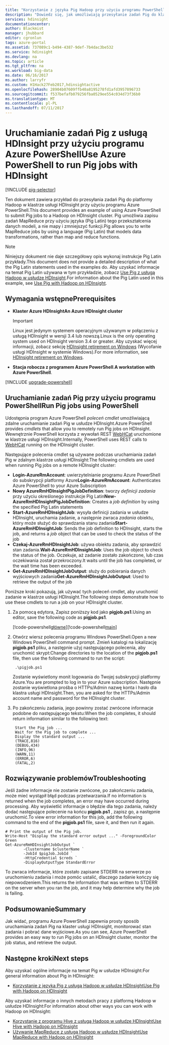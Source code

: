 ```yaml
---
title: "Korzystanie z języka Pig Hadoop przy użyciu programu PowerShell w usłudze HDInsight - Azure | Dokumentacja firmy Microsoft"
description: "Dowiedz się, jak umożliwiają przesyłanie zadań Pig do klastra usługi Hadoop w usłudze HDInsight przy użyciu programu Azure PowerShell."
services: hdinsight
documentationcenter: 
author: Blackmist
manager: jhubbard
editor: cgronlun
tags: azure-portal
ms.assetid: 737089c1-b494-4387-9def-7b4dac3be532
ms.service: hdinsight
ms.devlang: na
ms.topic: article
ms.tgt_pltfrm: na
ms.workload: big-data
ms.date: 06/16/2017
ms.author: larryfr
ms.custom: H1Hack27Feb2017,hdinsightactive
ms.openlocfilehash: 28904b07609ffb40a8195278fd1afd3957896733
ms.sourcegitcommit: f537befafb079256fba0529ee554c034d73f36b0
ms.translationtype: MT
ms.contentlocale: pl-PL
ms.lasthandoff: 07/11/2017
---
```

# <a name="use-azure-powershell-to-run-pig-jobs-with-hdinsight"></a><span data-ttu-id="ccb93-103">Uruchamianie zadań Pig z usługą HDInsight przy użyciu programu Azure PowerShell</span><span class="sxs-lookup"><span data-stu-id="ccb93-103">Use Azure PowerShell to run Pig jobs with HDInsight</span></span>

[!INCLUDE [pig-selector](../../includes/hdinsight-selector-use-pig.md)]

<span data-ttu-id="ccb93-104">Ten dokument zawiera przykład do przesyłania zadań Pig do platformy Hadoop w klastrze usługi HDInsight przy użyciu programu Azure PowerShell.</span><span class="sxs-lookup"><span data-stu-id="ccb93-104">This document provides an example of using Azure PowerShell to submit Pig jobs to a Hadoop on HDInsight cluster.</span></span> <span data-ttu-id="ccb93-105">Pig umożliwia zapisu zadań MapReduce przy użyciu języka (Pig Latin) tego przekształcenia danych modeli, a nie mapy i zmniejszyć funkcji.</span><span class="sxs-lookup"><span data-stu-id="ccb93-105">Pig allows you to write MapReduce jobs by using a language (Pig Latin) that models data transformations, rather than map and reduce functions.</span></span>

> [!NOTE]
> <span data-ttu-id="ccb93-106">Niniejszy dokument nie daje szczegółowy opis wykonaj instrukcje Pig Latin przykłady.</span><span class="sxs-lookup"><span data-stu-id="ccb93-106">This document does not provide a detailed description of what the Pig Latin statements used in the examples do.</span></span> <span data-ttu-id="ccb93-107">Aby uzyskać informacje na temat Pig Latin używana w tym przykładzie, zobacz [Use Pig z usługą Hadoop w usłudze HDInsight](hdinsight-use-pig.md).</span><span class="sxs-lookup"><span data-stu-id="ccb93-107">For information about the Pig Latin used in this example, see [Use Pig with Hadoop on HDInsight](hdinsight-use-pig.md).</span></span>

## <span data-ttu-id="ccb93-108"><a id="prereq"></a>Wymagania wstępne</span><span class="sxs-lookup"><span data-stu-id="ccb93-108"><a id="prereq"></a>Prerequisites</span></span>

* <span data-ttu-id="ccb93-109">**Klaster Azure HDInsight**</span><span class="sxs-lookup"><span data-stu-id="ccb93-109">**An Azure HDInsight cluster**</span></span>

  > [!IMPORTANT]
  > <span data-ttu-id="ccb93-110">Linux jest jedynym systemem operacyjnym używanym w połączeniu z usługą HDInsight w wersji 3.4 lub nowszą.</span><span class="sxs-lookup"><span data-stu-id="ccb93-110">Linux is the only operating system used on HDInsight version 3.4 or greater.</span></span> <span data-ttu-id="ccb93-111">Aby uzyskać więcej informacji, zobacz sekcję [HDInsight retirement on Windows](hdinsight-component-versioning.md#hdinsight-windows-retirement) (Wycofanie usługi HDInsight w systemie Windows).</span><span class="sxs-lookup"><span data-stu-id="ccb93-111">For more information, see [HDInsight retirement on Windows](hdinsight-component-versioning.md#hdinsight-windows-retirement).</span></span>

* <span data-ttu-id="ccb93-112">**Stacja robocza z programem Azure PowerShell**.</span><span class="sxs-lookup"><span data-stu-id="ccb93-112">**A workstation with Azure PowerShell**.</span></span>

[!INCLUDE [upgrade-powershell](../../includes/hdinsight-use-latest-powershell.md)]

## <span data-ttu-id="ccb93-113"><a id="powershell"></a>Uruchamianie zadań Pig przy użyciu programu PowerShell</span><span class="sxs-lookup"><span data-stu-id="ccb93-113"><a id="powershell"></a>Run Pig jobs using PowerShell</span></span>

<span data-ttu-id="ccb93-114">Udostępnia program Azure PowerShell *poleceń cmdlet* umożliwiającą zdalne uruchamianie zadań Pig w usłudze HDInsight.</span><span class="sxs-lookup"><span data-stu-id="ccb93-114">Azure PowerShell provides *cmdlets* that allow you to remotely run Pig jobs on HDInsight.</span></span> <span data-ttu-id="ccb93-115">Wewnętrznie PowerShell korzysta z wywołań REST [WebHCat](https://cwiki.apache.org/confluence/display/Hive/WebHCat) uruchomione w klastrze usługi HDInsight.</span><span class="sxs-lookup"><span data-stu-id="ccb93-115">Internally, PowerShell uses REST calls to [WebHCat](https://cwiki.apache.org/confluence/display/Hive/WebHCat) running on the HDInsight cluster.</span></span>

<span data-ttu-id="ccb93-116">Następujące polecenia cmdlet są używane podczas uruchamiania zadań Pig w zdalnym klastrze usługi HDInsight:</span><span class="sxs-lookup"><span data-stu-id="ccb93-116">The following cmdlets are used when running Pig jobs on a remote HDInsight cluster:</span></span>

* <span data-ttu-id="ccb93-117">**Login-AzureRmAccount**: uwierzytelnianie programu Azure PowerShell do subskrypcji platformy Azure</span><span class="sxs-lookup"><span data-stu-id="ccb93-117">**Login-AzureRmAccount**: Authenticates Azure PowerShell to your Azure Subscription</span></span>
* <span data-ttu-id="ccb93-118">**Nowy AzureRmHDInsightPigJobDefinition**: tworzy *definicji zadania* przy użyciu określonego instrukcje Pig Latin</span><span class="sxs-lookup"><span data-stu-id="ccb93-118">**New-AzureRmHDInsightPigJobDefinition**: Creates a *job definition* by using the specified Pig Latin statements</span></span>
* <span data-ttu-id="ccb93-119">**Start-AzureRmHDInsightJob**: wysyła definicji zadania w usłudze HDInsight, uruchamia zadanie, a następnie zwraca *zadania* obiektu, który może służyć do sprawdzania stanu zadania</span><span class="sxs-lookup"><span data-stu-id="ccb93-119">**Start-AzureRmHDInsightJob**: Sends the job definition to HDInsight, starts the job, and returns a *job* object that can be used to check the status of the job</span></span>
* <span data-ttu-id="ccb93-120">**Czekaj-AzureRmHDInsightJob**: używa obiektu zadania, aby sprawdzić stan zadania.</span><span class="sxs-lookup"><span data-stu-id="ccb93-120">**Wait-AzureRmHDInsightJob**: Uses the job object to check the status of the job.</span></span> <span data-ttu-id="ccb93-121">Oczekuje, aż zadanie zostało zakończone, lub czas oczekiwania został przekroczony.</span><span class="sxs-lookup"><span data-stu-id="ccb93-121">It waits until the job has completed, or the wait time has been exceeded.</span></span>
* <span data-ttu-id="ccb93-122">**Get-AzureRmHDInsightJobOutput**: służy do pobierania danych wyjściowych zadania</span><span class="sxs-lookup"><span data-stu-id="ccb93-122">**Get-AzureRmHDInsightJobOutput**: Used to retrieve the output of the job</span></span>

<span data-ttu-id="ccb93-123">Poniższe kroki pokazują, jak używać tych poleceń cmdlet, aby uruchomić zadanie w klastrze usługi HDInsight.</span><span class="sxs-lookup"><span data-stu-id="ccb93-123">The following steps demonstrate how to use these cmdlets to run a job on your HDInsight cluster.</span></span>

1. <span data-ttu-id="ccb93-124">Za pomocą edytora, Zapisz poniższy kod jako **pigjob.ps1**.</span><span class="sxs-lookup"><span data-stu-id="ccb93-124">Using an editor, save the following code as **pigjob.ps1**.</span></span>

    <span data-ttu-id="ccb93-125">[!code-powershell[główne](../../powershell_scripts/hdinsight/use-pig/use-pig.ps1?range=5-51)]</span><span class="sxs-lookup"><span data-stu-id="ccb93-125">[!code-powershell[main](../../powershell_scripts/hdinsight/use-pig/use-pig.ps1?range=5-51)]</span></span>

1. <span data-ttu-id="ccb93-126">Otwórz wiersz polecenia programu Windows PowerShell.</span><span class="sxs-lookup"><span data-stu-id="ccb93-126">Open a new Windows PowerShell command prompt.</span></span> <span data-ttu-id="ccb93-127">Zmień katalogi na lokalizację **pigjob.ps1** pliku, a następnie użyj następującego polecenia, aby uruchomić skrypt:</span><span class="sxs-lookup"><span data-stu-id="ccb93-127">Change directories to the location of the **pigjob.ps1** file, then use the following command to run the script:</span></span>

        .\pigjob.ps1

    <span data-ttu-id="ccb93-128">Zostanie wyświetlony monit logowania do Twojej subskrypcji platformy Azure.</span><span class="sxs-lookup"><span data-stu-id="ccb93-128">You are prompted to log in to your Azure subscription.</span></span> <span data-ttu-id="ccb93-129">Następnie zostanie wyświetlona prośba o HTTPs/Admin nazwę konta i hasło dla klastra usługi HDInsight.</span><span class="sxs-lookup"><span data-stu-id="ccb93-129">Then, you are asked for the HTTPs/Admin account name and password for the HDInsight cluster.</span></span>

2. <span data-ttu-id="ccb93-130">Po zakończeniu zadania, jego powinny zostać zwrócone informacje podobne do następującego tekstu:</span><span class="sxs-lookup"><span data-stu-id="ccb93-130">When the job completes, it should return information similar to the following text:</span></span>

        Start the Pig job ...
        Wait for the Pig job to complete ...
        Display the standard output ...
        (TRACE,816)
        (DEBUG,434)
        (INFO,96)
        (WARN,11)
        (ERROR,6)
        (FATAL,2)

## <span data-ttu-id="ccb93-131"><a id="troubleshooting"></a>Rozwiązywanie problemów</span><span class="sxs-lookup"><span data-stu-id="ccb93-131"><a id="troubleshooting"></a>Troubleshooting</span></span>

<span data-ttu-id="ccb93-132">Jeśli żadne informacje nie zostanie zwrócone, po zakończeniu zadania, może mieć wystąpił błąd podczas przetwarzania.</span><span class="sxs-lookup"><span data-stu-id="ccb93-132">If no information is returned when the job completes, an error may have occurred during processing.</span></span> <span data-ttu-id="ccb93-133">Aby wyświetlić informacje o błędzie dla tego zadania, należy dodać następujące polecenie na końcu **pigjob.ps1** , zapisz go, a następnie uruchomić.</span><span class="sxs-lookup"><span data-stu-id="ccb93-133">To view error information for this job, add the following command to the end of the **pigjob.ps1** file, save it, and then run it again.</span></span>

    # Print the output of the Pig job.
    Write-Host "Display the standard error output ..." -ForegroundColor Green
    Get-AzureRmHDInsightJobOutput `
            -Clustername $clusterName `
            -JobId $pigJob.JobId `
            -HttpCredential $creds `
            -DisplayOutputType StandardError

<span data-ttu-id="ccb93-134">To zwraca informacje, które zostało zapisane STDERR na serwerze po uruchomieniu zadania i może pomóc ustalić, dlaczego zadanie kończy się niepowodzeniem.</span><span class="sxs-lookup"><span data-stu-id="ccb93-134">This returns the information that was written to STDERR on the server when you ran the job, and it may help determine why the job is failing.</span></span>

## <span data-ttu-id="ccb93-135"><a id="summary"></a>Podsumowanie</span><span class="sxs-lookup"><span data-stu-id="ccb93-135"><a id="summary"></a>Summary</span></span>
<span data-ttu-id="ccb93-136">Jak widać, programu Azure PowerShell zapewnia prosty sposób uruchamiania zadań Pig na klaster usługi HDInsight, monitorować stan zadania i pobrać dane wyjściowe.</span><span class="sxs-lookup"><span data-stu-id="ccb93-136">As you can see, Azure PowerShell provides an easy way to run Pig jobs on an HDInsight cluster, monitor the job status, and retrieve the output.</span></span>

## <span data-ttu-id="ccb93-137"><a id="nextsteps"></a>Następne kroki</span><span class="sxs-lookup"><span data-stu-id="ccb93-137"><a id="nextsteps"></a>Next steps</span></span>
<span data-ttu-id="ccb93-138">Aby uzyskać ogólne informacje na temat Pig w usłudze HDInsight:</span><span class="sxs-lookup"><span data-stu-id="ccb93-138">For general information about Pig in HDInsight:</span></span>

* [<span data-ttu-id="ccb93-139">Korzystanie z języka Pig z usługą Hadoop w usłudze HDInsight</span><span class="sxs-lookup"><span data-stu-id="ccb93-139">Use Pig with Hadoop on HDInsight</span></span>](hdinsight-use-pig.md)

<span data-ttu-id="ccb93-140">Aby uzyskać informacje o innych metodach pracy z platformą Hadoop w usłudze HDInsight:</span><span class="sxs-lookup"><span data-stu-id="ccb93-140">For information about other ways you can work with Hadoop on HDInsight:</span></span>

* [<span data-ttu-id="ccb93-141">Korzystanie z programu Hive z usługą Hadoop w usłudze HDInsight</span><span class="sxs-lookup"><span data-stu-id="ccb93-141">Use Hive with Hadoop on HDInsight</span></span>](hdinsight-use-hive.md)
* [<span data-ttu-id="ccb93-142">Używanie MapReduce z usługą Hadoop w usłudze HDInsight</span><span class="sxs-lookup"><span data-stu-id="ccb93-142">Use MapReduce with Hadoop on HDInsight</span></span>](hdinsight-use-mapreduce.md)
